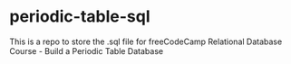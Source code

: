 # periodic-table-sql
This is a repo to store the .sql file for freeCodeCamp Relational Database Course - Build a Periodic Table Database
